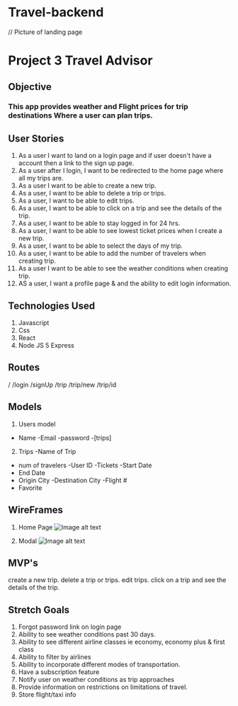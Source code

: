 # Travel-backend


// Picture of landing page 
# Project 3 Travel Advisor 

## Objective

### This app provides weather and Flight prices for trip destinations Where a user can plan trips.

## User Stories 

 1. As a user I want to land on a login page and if user doesn't have a account then a link to the sign up page.
 2. As a user after I login, I want to be redirected to the home page where all my trips are.
 3. As a user I want to be able to create a new trip.
 4. As a user, I want to be able to delete a trip or trips.
 5. As a user, I want to be able to edit trips.
 6. As a user, I want to be able to click on a trip and see the details of the trip.
 7. As a user, I want to be able to stay logged in for 24 hrs.
 8. As a user, I want to be able to see lowest ticket prices when I create a new trip.
 9. As a user, I want to be able to select the days of my trip.
 10. As a user, I want to be able to add the number of travelers when creating trip.
 11. As a user I want to be able to see the weather conditions when creating trip.
 12. AS a user, I want a profile page & and the ability to edit login information. 

## Technologies Used 
1. Javascript 
2. Css
3. React 
4. Node JS
5 Express 


## Routes 
/
/login
/signUp
/trip
/trip/new
/trip/id




## Models 

1. Users model 
- Name
-Email
-password
-[trips]

2. Trips 
-Name of Trip 
- num of travelers
-User ID
-Tickets
-Start Date 
- End Date
- Origin City 
-Destination City
-Flight # 
- Favorite 



## WireFrames 

1. Home Page 
![Image alt text](https://i.imgur.com/uEOz0V0.png)

2. Modal
![Image alt text](https://i.imgur.com/eRgD3UB.png)






 ## MVP's
 create a new trip.
 delete a trip or trips.
 edit trips.
click on a trip and see the details of the trip.

## Stretch Goals 
1. Forgot password link on login page 
2. Ability to see weather conditions past 30 days.
3. Ability to see different airline classes ie economy, economy plus & first class
4. Ability to filter by airlines
5. Ability to incorporate different modes of transportation.
6. Have a subscription feature 
7. Notify user on weather conditions as trip approaches
8. Provide information on restrictions on limitations of travel. 
9. Store flight/taxi info 












